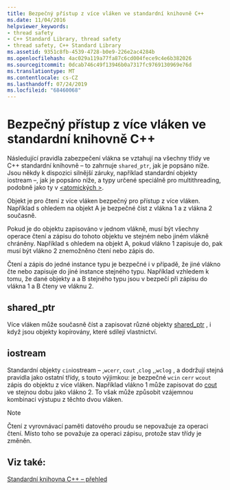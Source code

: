 ```yaml
---
title: Bezpečný přístup z více vláken ve standardní knihovně C++
ms.date: 11/04/2016
helpviewer_keywords:
- thread safety
- C++ Standard Library, thread safety
- thread safety, C++ Standard Library
ms.assetid: 9351c8fb-4539-4728-b0e9-226e2ac4284b
ms.openlocfilehash: 4ac029a119a77fa87c6cd004fece9c4e6b382026
ms.sourcegitcommit: 0dcab746c49f13946b0a7317fc9769130969e76d
ms.translationtype: MT
ms.contentlocale: cs-CZ
ms.lasthandoff: 07/24/2019
ms.locfileid: "68460068"
---
```

# <a name="thread-safety-in-the-c-standard-library"></a>Bezpečný přístup z více vláken ve standardní knihovně C++

Následující pravidla zabezpečení vlákna se vztahují na všechny třídy ve C++ standardní knihovně – to zahrnuje `shared_ptr`, jak je popsáno níže.  Jsou někdy k dispozici silnější záruky, například standardní objekty iostream –, jak je popsáno níže, a typy určené speciálně pro multithreading, podobně jako ty v [ \<atomických >](../standard-library/atomic.md).

Objekt je pro čtení z více vláken bezpečný pro přístup z více vláken. Například s ohledem na objekt A je bezpečné číst z vlákna 1 a z vlákna 2 současně.

Pokud je do objektu zapisováno v jednom vlákně, musí být všechny operace čtení a zápisu do tohoto objektu ve stejném nebo jiném vlákně chráněny. Například s ohledem na objekt A, pokud vlákno 1 zapisuje do, pak musí být vlákno 2 znemožněno čtení nebo zápis do.

Čtení a zápis do jedné instance typu je bezpečné i v případě, že jiné vlákno čte nebo zapisuje do jiné instance stejného typu. Například vzhledem k tomu, že dané objekty a a B stejného typu jsou v bezpečí při zápisu do vlákna 1 a B čteny ve vláknu 2.

## <a name="sharedptr"></a>shared_ptr

Více vláken může současně číst a zapisovat různé objekty [shared_ptr](../standard-library/shared-ptr-class.md) , i když jsou objekty kopírovány, které sdílejí vlastnictví.

## <a name="iostream"></a>iostream

Standardní objekty `cin`iostream – ,`wcerr`, `cout` ,`clog` ,,`wclog` , a dodržují stejná pravidla jako ostatní třídy, s touto výjimkou: je bezpečné `wcin` `cerr` `wcout` zápis do objektu z více vláken. Například vlákno 1 může zapisovat do [cout](../standard-library/iostream.md#cout) ve stejnou dobu jako vlákno 2. To však může způsobit vzájemnou kombinaci výstupu z těchto dvou vláken.

> [!NOTE]
> Čtení z vyrovnávací paměti datového proudu se nepovažuje za operaci čtení. Místo toho se považuje za operaci zápisu, protože stav třídy je změněn.

## <a name="see-also"></a>Viz také:

[Standardní knihovna C++ – přehled](../standard-library/cpp-standard-library-overview.md)
